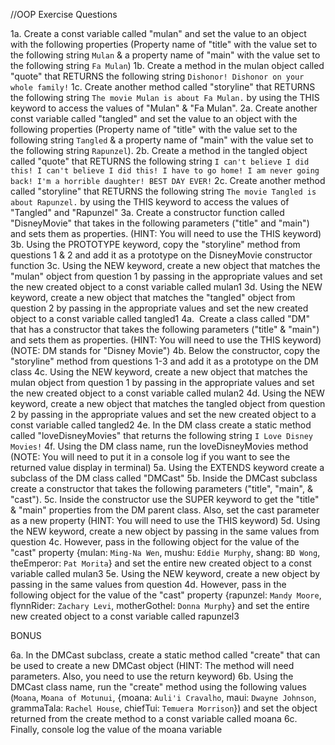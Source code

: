 //OOP Exercise Questions

1a. Create a const variable called "mulan" and set the value to an object with the following properties (Property name of "title" with the value set to the following string `Mulan` & a property name of "main" with the value set to the following string `Fa Mulan`)
1b. Create a method in the mulan object called "quote" that RETURNS the following string `Dishonor! Dishonor on your whole family!`
1c. Create another method called "storyline" that RETURNS the following string `The movie Mulan is about Fa Mulan.` by using the THIS keyword to access the values of "Mulan" & "Fa Mulan".
2a. Create another const variable called "tangled" and set the value to an object with the following properties (Property name of "title" with the value set to the following string `Tangled` & a property name of "main" with the value set to the following string `Rapunzel`).
2b. Create a method in the tangled object called "quote" that RETURNS the following string `I can't believe I did this! I can't believe I did this! I have to go home! I am never going back! I'm a horrible daughter! BEST DAY EVER!`
2c. Create another method called "storyline" that RETURNS the following string `The movie Tangled is about Rapunzel.` by using the THIS keyword to access the values of "Tangled" and "Rapunzel"
3a. Create a constructor function called "DisneyMovie" that takes in the following parameters ("title" and "main") and sets them as properties. (HINT: You will need to use the THIS keyword)
3b. Using the PROTOTYPE keyword, copy the "storyline" method from questions 1 & 2 and add it as a prototype on the DisneyMovie constructor function
3c. Using the NEW keyword, create a new object that matches the "mulan" object from question 1 by passing in the appropriate values and set the new created object to a const variable called mulan1
3d. Using the NEW keyword, create a new object that matches the "tangled" object from question 2 by passing in the appropriate values and set the new created object to a const variable called tangled1
4a.  Create a class called "DM" that has a constructor that takes the following parameters ("title" & "main") and sets them as properties. (HINT: You will need to use the THIS keyword) (NOTE: DM stands for "Disney Movie")
4b. Below the constructor, copy the "storyline" method from questions 1-3 and add it as a prototype on the DM class
4c. Using the NEW keyword, create a new object that matches the mulan object from question 1 by passing in the appropriate values and set the new created object to a const variable called mulan2
4d. Using the NEW keyword, create a new object that matches the tangled object from question 2 by passing in the appropriate values and set the new created object to a const variable called tangled2
4e. In the DM class create a static method called "loveDisneyMovies" that returns the following string `I Love Disney Movies!`
4f. Using the DM class name, run the loveDisneyMovies method (NOTE: You will need to put it in a console log if you want to see the returned value display in terminal)
5a. Using the EXTENDS keyword create a subclass of the DM class called "DMCast"
5b. Inside the DMCast subclass create a constructor that takes the following parameters ("title", "main", & "cast").
5c. Inside the constructor use the SUPER keyword to get the "title" & "main" properties from the DM parent class. Also, set the cast parameter as a new property (HINT: You will need to use the THIS keyword)
5d. Using the NEW keyword, create a new object by passing in the same values from question 4c. However, pass in the following object for the value of the "cast" property {mulan: `Ming-Na Wen`, mushu: `Eddie Murphy`, shang: `BD Wong`, theEmperor: `Pat Morita`} and set the entire new created object to a const variable called mulan3
5e. Using the NEW keyword, create a new object by passing in the same values from question 4d. However, pass in the following object for the value of the "cast" property {rapunzel: `Mandy Moore`, flynnRider: `Zachary Levi`, motherGothel: `Donna Murphy`} and set the entire new created object to a const variable called rapunzel3

BONUS

6a. In the DMCast subclass, create a static method called "create" that can be used to create a new DMCast object (HINT: The method will need parameters. Also, you need to use the return keyword)
6b. Using the DMCast class name, run the "create" method using the following values (`Moana`, `Moana of Motunui`, {moana: `Auli'i Cravalho`, maui: `Dwayne Johnson`, grammaTala: `Rachel House`, chiefTui: `Temuera Morrison`}) and set the object returned from the create method to a const variable called moana
6c. Finally, console log the value of the moana variable
